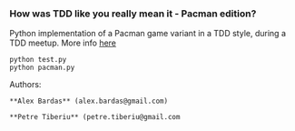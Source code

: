 ### How was TDD like you really mean it - Pacman edition? ###

Python implementation of a Pacman game variant in a TDD style, during a TDD meetup.
More info [here](https://github.com/dserban/TDD-like-you-really-mean-it/tree/master/Pacman-edition)

```shell
python test.py
python pacman.py
```

Authors:

    **Alex Bardas** (alex.bardas@gmail.com)

    **Petre Tiberiu** (petre.tiberiu@gmail.com
